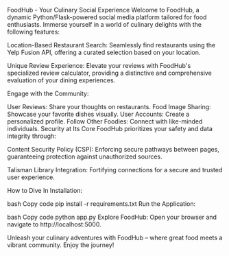
FoodHub - Your Culinary Social Experience
Welcome to FoodHub, a dynamic Python/Flask-powered social media platform tailored for food enthusiasts. Immerse yourself in a world of culinary delights with the following features:

Location-Based Restaurant Search: Seamlessly find restaurants using the Yelp Fusion API, offering a curated selection based on your location.

Unique Review Experience: Elevate your reviews with FoodHub's specialized review calculator, providing a distinctive and comprehensive evaluation of your dining experiences.

Engage with the Community:

User Reviews: Share your thoughts on restaurants.
Food Image Sharing: Showcase your favorite dishes visually.
User Accounts: Create a personalized profile.
Follow Other Foodies: Connect with like-minded individuals.
Security at Its Core
FoodHub prioritizes your safety and data integrity through:

Content Security Policy (CSP): Enforcing secure pathways between pages, guaranteeing protection against unauthorized sources.

Talisman Library Integration: Fortifying connections for a secure and trusted user experience.

How to Dive In
Installation:

bash
Copy code
pip install -r requirements.txt
Run the Application:

bash
Copy code
python app.py
Explore FoodHub:
Open your browser and navigate to http://localhost:5000.

Unleash your culinary adventures with FoodHub – where great food meets a vibrant community. Enjoy the journey!
